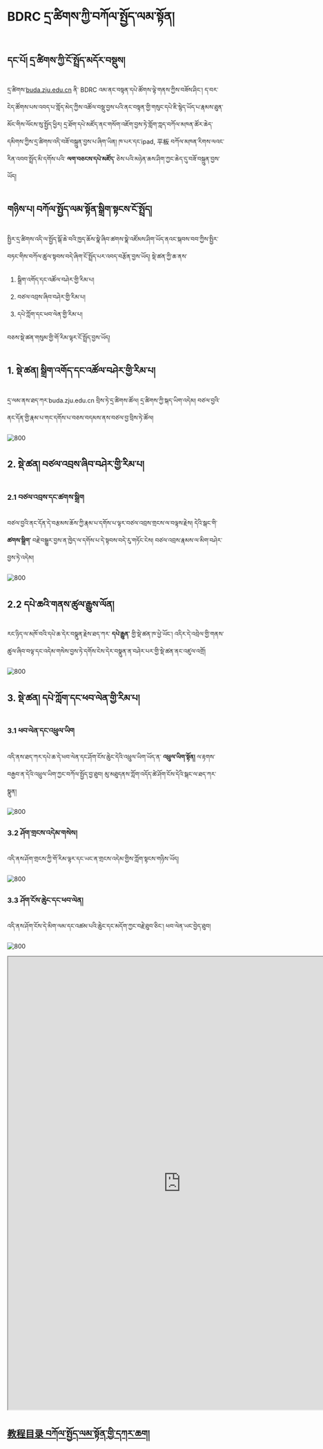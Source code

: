 # BDRC དྲ་ཚིགས་ཀྱི་བཀོལ་སྤྱོད་ལམ་སྟོན།

## དང་པོ། དྲ་ཚིགས་ཀྱི་ངོ་སྤྲོད་མདོར་བསྡུས།

དྲ་ཚིགས་[buda.zju.edu.cn](buda.zju.edu.cn) ནི་ BDRC འམ་ནང་བསྟན་དཔེ་ཚོགས་ལྟེ་གནས་ཀྱིས་བཟོས་ཤིང་། ད་བར་ངེད་ཚོགས་པས་འབད་པ་གློད་མེད་ཀྱིས་འཚོལ་བསྡུ་བྱས་པའི་ནང་བསྟན་གྱི་གསུང་དཔེ་ཇི་སྙེད་ཡོད་པ་རྣམས་ཐུན་མོང་གིས་ལོངས་སུ་སྤྱོད་ཕྱིར། དྲ་ཐོག་དཔེ་མཛོད་ནང་གསོག་འཇོག་བྱས་ཏེ་གློག་ཀླད་བཀོལ་མཁན་ཚོར་ཆེད་དམིགས་ཀྱིས་དྲ་ཚིགས་འདི་བཟོ་བསྐྲུན་བྱས་པ་ཞིག་ཡིན། ཁ་པར་དང་ipad, 平板 བཀོལ་མཁན་རིགས་ལའང་རིན་འབབ་སྤྲོད་མི་དགོས་པའི་ **ལག་བཅངས་དཔེ་མཛོད་** ཅེས་པའི་མཉེན་ཆས་ཤིག་ཀྱང་ཆེད་དུ་བཟོ་བསྐྲུན་བྱས་ཡོད།

## གཉིས་པ། བཀོལ་སྤྱོད་ལམ་སྟོན་སྒྲིག་སྟངས་ངོ་སྤྲོད།

སྤྱིར་དྲ་ཚིགས་འདི་ལ་སྤྱོད་སྒོ་ཆེ་བའི་ཁྱད་ཆོས་སྣེ་ཞིབ་ཚགས་སྣེ་འཛོམས་ཤིག་ཡོད་ནའང་སྐབས་བབ་ཀྱིས་སྤྱིར་བཏང་གིས་བཀོལ་ཚུལ་སྟབས་བདེ་ཞིག་ངོ་སྤྲོད་པར་འབད་བརྩོན་བྱས་ཡོད། སྡེ་ཚན་ཀྱི་ཆ་ནས་
1. སྒྲིག་འགོད་དང་འཚོལ་བཤེར་གྱི་རིམ་པ།
2. བཙལ་འབྲས་ཞིབ་བཤེར་གྱི་རིམ་པ།
3. དཔེ་ཀློག་དང་ཕབ་ལེན་གྱི་རིམ་པ།

བཅས་སྡེ་ཚན་གསུམ་གྱི་གོ་རིམ་ལྟར་ངོ་སྤྲོད་བྱས་ཡོད།

## 1. སྡེ་ཚན། སྒྲིག་འགོད་དང་འཚོལ་བཤེར་གྱི་རིམ་པ།

དྲ་ལམ་ནས་ཐད་ཀར་buda.zju.edu.cn བྲིས་ཏེ་དྲ་ཚིགས་ཚོལ། དྲ་ཚིགས་ཀྱི་སྐད་ཡིག་འདེམ། བཙལ་བྱའི་ནང་དོན་གྱི་རྣམ་པ་གང་དགོས་པ་བཅས་བདམས་ནས་བཙལ་བྱ་བྲིས་ཏེ་ཚོལ།

![800](images/000001.gif)

## 2. སྡེ་ཚན། བཙལ་འབྲས་ཞིབ་བཤེར་གྱི་རིམ་པ།

### 2.1 བཙལ་འབྲས་དང་ཚགས་སྒྲིག

བཙལ་བྱའི་ནང་དོན་དེ་བརྩམས་ཆོས་ཀྱི་རྣམ་པ་དགོས་པ་ལྟར་བཙལ་འབྲས་གྲངས་ལ་བལྟས་རྗེས། དེའི་སྒང་གི་ **ཚགས་སྒྲིག་** བརྗེ་བསྒྱུར་བྱས་ན་ཁྱེད་ལ་དགོས་པ་དེ་སྟབས་བདེ་རུ་གཏོང་ངེས། བཙལ་འབྲས་རྣམས་ལ་མིག་བཤེར་བྱས་ཏེ་འདེམ།

![800](images/000002.gif)


## 2.2 དཔེ་ཆའི་གནས་ཚུལ་རྒྱུས་ལོན།

རང་ཉིད་ལ་མཁོ་བའི་དཔེ་ཆ་དེར་བསྣུན་རྗེས་ཐད་ཀར་ **དཔེ་རྒྱུན་** གྱི་སྡེ་ཚན་ཁ་ཕྱེ་ཡོང་། འདིར་དེ་འབྲེལ་གྱི་གནས་ཚུལ་ཞིབ་བལྟ་དང་འདེམ་གསེས་བྱས་ཏེ་དགོས་ངེས་དེར་བསྣུན་ན་བཤེར་པར་གྱི་སྡེ་ཚན་ནང་འཛུལ་འགྲོ།

![800](images/000003.gif)

## 3. སྡེ་ཚན། དཔེ་ཀློག་དང་ཕབ་ལེན་གྱི་རིམ་པ།

### 3.1 ཕབ་ལེན་དང་འཕྲུལ་ཡིག

འདི་ནས་ཐད་ཀར་དཔེ་ཆ་དེ་ཕབ་ལེན་དང་ཤོག་ངོས་ཆེུང་དེའི་འཕྲུལ་ཡིག་ཡོད་ན་ **འཕྲུལ་ཡིག་སྟོན།** ལ་རྟགས་བརྒྱབ་ན་དེའི་འཕྲུལ་ཡིག་ཀྱང་བཀོལ་སྤྱོད་བྱ་ཐུབ། མུ་མཐུདནས་ཀློག་འདོད་ཚེ་ཤོག་ངོས་དེའི་སྒང་ལ་ཐད་ཀར་སྣུན།

![800](images/000004.gif)

### 3.2 ཤོག་གྲངས་འདེམ་གསེས།

འདི་ནས་ཤོག་གྲངས་ཀྱི་གོ་རིམ་ལྟར་དང་ཡང་ན་གྲངས་འདེམ་གྱིས་ཀློག་སྟངས་གཉིས་ཡོད།

![800](images/000005.gif)

### 3.3 ཤོག་ངོས་ཆེུང་དང་ཕབ་ལེན།

འདི་ནས་ཤོག་ངོས་དེ་མིག་ལམ་དང་འཚམ་པའི་ཆེུང་དང་མདོག་ཀྱང་བརྗེ་ཐུབ་ཅིང་། ཕབ་ལེན་ཡང་བྱེད་ཐུབ།

![800](images/000006.gif)

<p class="hide top"><iframe src="https://shimowendang.com/forms/UdCXeOAfR3U6Gqj9/fill?channel=1" style="height:1050px;width:800px;"></iframe></p>

## [教程目录 བཀོལ་སྤྱོད་ལམ་སྟོན་གྱི་དཀར་ཆག།](../../menu/menu)
